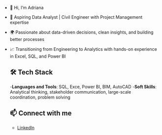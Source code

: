 - 👋 Hi, I’m Adriana

- 🎯 Aspiring Data Analyst | Civil Engineer with Project Management expertise
- 🌍 Passionate about data-driven decisions, clean insights, and building better processes
- 📈 Transitioning from Engineering to Analytics with hands-on experience in Excel, SQL, and Power BI

  ## 🛠️ Tech Stack
  -**Languages and Tools**: SQL, Exce, Power BI, BIM, AutoCAD
  -**Soft Skills**: Analytical thinking, stakeholder communication, large-scale coordination, problem solving

  ## 📫 Connect with me
  - [LinkedIn](https://www.linkedin.com/in/adriana-agui)
  

<!---
Adriana921/Adriana921 is a ✨ special ✨ repository because its `README.md` (this file) appears on your GitHub profile.
You can click the Preview link to take a look at your changes.
--->
